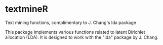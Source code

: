 # textmineR
Text mining functions, complimentary to J. Chang's lda package

This package implements various functions related to latent Dirichlet allocation (LDA). It is designed to work with the "lda" package by J. Chang.
